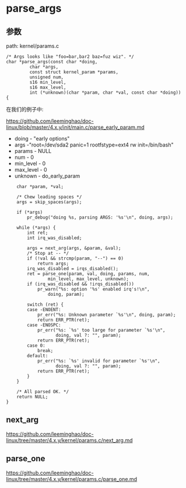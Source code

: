 parse_args
========================================

参数
----------------------------------------

path: kernel/params.c
```
/* Args looks like "foo=bar,bar2 baz=fuz wiz". */
char *parse_args(const char *doing,
         char *args,
         const struct kernel_param *params,
         unsigned num,
         s16 min_level,
         s16 max_level,
         int (*unknown)(char *param, char *val, const char *doing))
{
```

在我们的例子中:

https://github.com/leeminghao/doc-linux/blob/master/4.x.y/init/main.c/parse_early_param.md

* doing - "early options"
* args -"root=/dev/sda2 panic=1 rootfstype=ext4 rw init=/bin/bash"
* params - NULL
* num - 0
* min_level - 0
* max_level - 0
* unknown - do_early_param

```
    char *param, *val;

    /* Chew leading spaces */
    args = skip_spaces(args);

    if (*args)
        pr_debug("doing %s, parsing ARGS: '%s'\n", doing, args);

    while (*args) {
        int ret;
        int irq_was_disabled;

        args = next_arg(args, &param, &val);
        /* Stop at -- */
        if (!val && strcmp(param, "--") == 0)
            return args;
        irq_was_disabled = irqs_disabled();
        ret = parse_one(param, val, doing, params, num,
                min_level, max_level, unknown);
        if (irq_was_disabled && !irqs_disabled())
            pr_warn("%s: option '%s' enabled irq's!\n",
                doing, param);

        switch (ret) {
        case -ENOENT:
            pr_err("%s: Unknown parameter `%s'\n", doing, param);
            return ERR_PTR(ret);
        case -ENOSPC:
            pr_err("%s: `%s' too large for parameter `%s'\n",
                   doing, val ?: "", param);
            return ERR_PTR(ret);
        case 0:
            break;
        default:
            pr_err("%s: `%s' invalid for parameter `%s'\n",
                   doing, val ?: "", param);
            return ERR_PTR(ret);
        }
    }

    /* All parsed OK. */
    return NULL;
}
```

next_arg
----------------------------------------

https://github.com/leeminghao/doc-linux/tree/master/4.x.y/kernel/params.c/next_arg.md

parse_one
----------------------------------------

https://github.com/leeminghao/doc-linux/tree/master/4.x.y/kernel/params.c/parse_one.md
